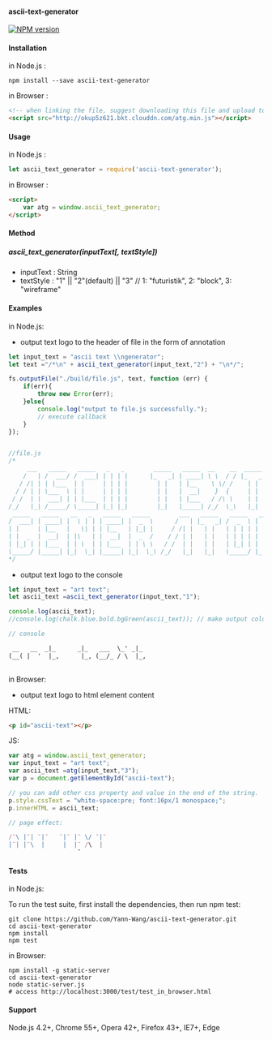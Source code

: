 #### ascii-text-generator

[![NPM version](https://img.shields.io/npm/v/ascii-text-generator.svg)]()

#### Installation
in Node.js :
```shell
npm install --save ascii-text-generator

```
in Browser :
```html
<!-- when linking the file, suggest downloading this file and upload to your own cdn. -->
<script src="http://okup5z621.bkt.clouddn.com/atg.min.js"></script>
```

#### Usage
in Node.js :
```javascript
let ascii_text_generator = require('ascii-text-generator');

```
in Browser :
```html
<script>
    var atg = window.ascii_text_generator;
</script>
```

#### Method

##### ascii_text_generator(inputText[, textStyle])
- inputText : String 
- textStyle : "1" || "2"(default) || "3" // 1: "futuristik", 2: "block", 3: "wireframe"


#### Examples
in Node.js:
- output text logo to the header of file in the form of annotation
```javascript
let input_text = "ascii text \\ngenerator";
let text ="/*\n" + ascii_text_generator(input_text,"2") + "\n*/";

fs.outputFile("./build/file.js", text, function (err) {
    if(err){
        throw new Error(err);
    }else{
        console.log("output to file.js successfully.");
        // execute callback
    }
});


//file.js
/*
     ___   _____   _____   _   _        _____   _____  __    __  _____       
    /   | /  ___/ /  ___| | | | |      |_   _| | ____| \ \  / / |_   _|      
   / /| | | |___  | |     | | | |        | |   | |__    \ \/ /    | |        
  / / | | \___  \ | |     | | | |        | |   |  __|    }  {     | |        
 / /  | |  ___| | | |___  | | | |        | |   | |___   / /\ \    | |        
/_/   |_| /_____/ \_____| |_| |_|        |_|   |_____| /_/  \_\   |_|        
 _____   _____   __   _   _____   _____        ___   _____   _____   _____   
/  ___| | ____| |  \ | | | ____| |  _  \      /   | |_   _| /  _  \ |  _  \  
| |     | |__   |   \| | | |__   | |_| |     / /| |   | |   | | | | | |_| |  
| |  _  |  __|  | |\   | |  __|  |  _  /    / / | |   | |   | | | | |  _  /  
| |_| | | |___  | | \  | | |___  | | \ \   / /  | |   | |   | |_| | | | \ \  
\_____/ |_____| |_|  \_| |_____| |_|  \_\ /_/   |_|   |_|   \_____/ |_|  \_\ 
*/

```

- output text logo to the console
```javascript
let input_text = "art text";
let ascii_text =ascii_text_generator(input_text,"1");

console.log(ascii_text);
//console.log(chalk.blue.bold.bgGreen(ascii_text)); // make output colorful by using chalk module

// console
```

```html
 __   __  _|_      _|_   ___  \_' _|_  
(__( |  '  |_,      |_, (__/_ / \  |_, 
                                       
```


in Browser:
- output text logo to html element content

HTML:
```html
<p id="ascii-text"></p>
```
JS:
```javascript
var atg = window.ascii_text_generator;
var input_text = "art text";
var ascii_text =atg(input_text,"3");
var p = document.getElementById("ascii-text");

// you can add other css property and value in the end of the string.
p.style.cssText = "white-space:pre; font:16px/1 monospace;";  
p.innerHTML = ascii_text;

// page effect:

/¯\ |¯| ¯|¯   ¯|¯ |¯ \/ ¯|¯ 
|¯| |¯\  |     |  |¯ /\  |  
                   ¯       

```


#### Tests
in Node.js:

To run the test suite, first install the dependencies, then run npm test:
```shell
git clone https://github.com/Yann-Wang/ascii-text-generator.git
cd ascii-text-generator
npm install
npm test

```
in Browser:
```shell
npm install -g static-server
cd ascii-text-generator
node static-server.js
# access http://localhost:3000/test/test_in_browser.html

```

#### Support
Node.js 4.2+, Chrome 55+, Opera 42+, Firefox 43+, IE7+, Edge